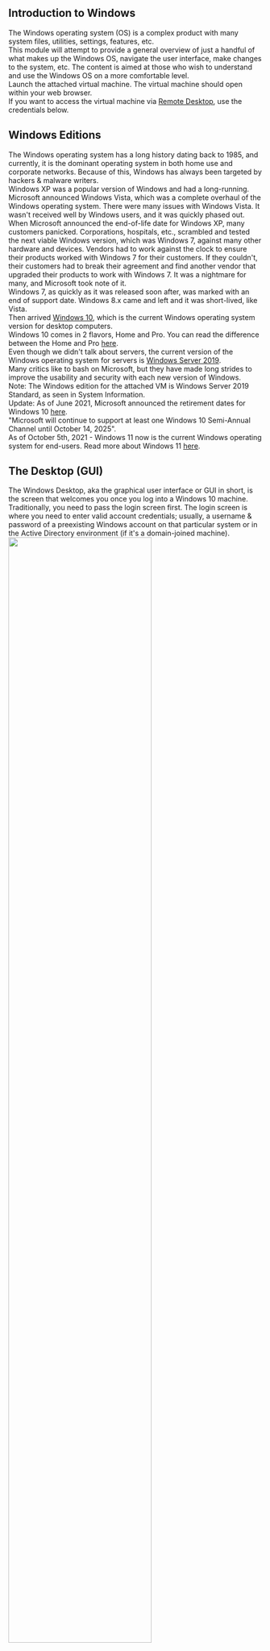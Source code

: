 ## Introduction to Windows
The Windows operating system (OS) is a complex product with many system files, utilities, settings, features, etc.  
This module will attempt to provide a general overview of just a handful of what makes up the Windows OS, navigate the user interface, make changes to the system, etc. The content is aimed at those who wish to understand and use the Windows OS on a more comfortable level.  
Launch the attached virtual machine. The virtual machine should open within your web browser.  
If you want to access the virtual machine via [Remote Desktop](https://www.cyberark.com/resources/threat-research-blog/explain-like-i-m-5-remote-desktop-protocol-rdp), use the credentials below.


## Windows Editions
The Windows operating system has a long history dating back to 1985, and currently, it is the dominant operating system in both home use and corporate networks. Because of this, Windows has always been targeted by hackers & malware writers.  
Windows XP was a popular version of Windows and had a long-running. Microsoft announced Windows Vista, which was a complete overhaul of the Windows operating system. There were many issues with Windows Vista. It wasn't received well by Windows users, and it was quickly phased out.  
When Microsoft announced the end-of-life date for Windows XP, many customers panicked. Corporations, hospitals, etc., scrambled and tested the next viable Windows version, which was Windows 7, against many other hardware and devices. Vendors had to work against the clock to ensure their products worked with Windows 7 for their customers. If they couldn't, their customers had to break their agreement and find another vendor that upgraded their products to work with Windows 7. It was a nightmare for many, and Microsoft took note of it.  
Windows 7, as quickly as it was released soon after, was marked with an end of support date. Windows 8.x came and left and it was short-lived, like Vista.  
Then arrived [Windows 10](https://www.microsoft.com/en-us/windows/features?activetab=NewPopular), which is the current Windows operating system version for desktop computers.  
Windows 10 comes in 2 flavors, Home and Pro. You can read the difference between the Home and Pro [here](https://www.microsoft.com/en-us/windows/compare-windows-10-home-vs-pro).  
Even though we didn't talk about servers, the current version of the Windows operating system for servers is [Windows Server 2019](https://www.microsoft.com/en-us/windows-server).  
Many critics like to bash on Microsoft, but they have made long strides to improve the usability and security with each new version of Windows.  
Note: The Windows edition for the attached VM is Windows Server 2019 Standard, as seen in System Information.  
Update: As of June 2021, Microsoft announced the retirement dates for Windows 10 [here](https://docs.microsoft.com/en-us/lifecycle/products/windows-10-home-and-pro?ranMID=24542&ranEAID=kXQk6*ivFEQ&ranSiteID=kXQk6.ivFEQ-M28j3qbUhtM2JFCT2wmhOA&epi=kXQk6.ivFEQ-M28j3qbUhtM2JFCT2wmhOA&irgwc=1&OCID=AID2000142_aff_7593_1243925&tduid=%28ir__uszrgcddyskfqz3fkk0sohz3wv2xuurc01kgzkod00%29%287593%29%281243925%29%28kXQk6.ivFEQ-M28j3qbUhtM2JFCT2wmhOA%29%28%29&irclickid=_uszrgcddyskfqz3fkk0sohz3wv2xuurc01kgzkod00&ranMID=24542&ranEAID=kXQk6*ivFEQ&ranSiteID=kXQk6.ivFEQ-4cKUPfbv9lM_IR2EX7K_hw&epi=kXQk6.ivFEQ-4cKUPfbv9lM_IR2EX7K_hw&irgwc=1&OCID=AID2000142_aff_7593_1243925&tduid=%28ir__feexvhocigkfqna9kk0sohznb32xutanagupypus00%29%287593%29%281243925%29%28kXQk6.ivFEQ-4cKUPfbv9lM_IR2EX7K_hw%29%28%29&irclickid=_feexvhocigkfqna9kk0sohznb32xutanagupypus00).  
"Microsoft will continue to support at least one Windows 10 Semi-Annual Channel until October 14, 2025".  
As of October 5th, 2021 - Windows 11 now is the current Windows operating system for end-users. Read more about Windows 11 [here](https://www.microsoft.com/en-us/windows?wa=wsignin1.0).


## The Desktop (GUI)
The Windows Desktop, aka the graphical user interface or GUI in short, is the screen that welcomes you once you log into a Windows 10 machine.  
Traditionally, you need to pass the login screen first. The login screen is where you need to enter valid account credentials; usually, a username & password of a preexisting Windows account on that particular system or in the Active Directory environment (if it's a domain-joined machine).  
<img src="https://github.com/mylovemyon/TryHackMe_Images/blob/main/Images/Windows%20Fundamentals%201_1.png" width="75%" height="75%">  
The above screenshot is an example of a typical Windows Desktop. Each component that makes up the GUI is explained briefly below.
1. The Desktop
2. Start Menu
3. Search Box (Cortana)
4. Task View
5. Taskbar
6. Toolbars
7. Notification Area

### The Desktop
The desktop is where you will have shortcuts to programs, folders, files, etc. These icons will either be well organized in folders sorted alphabetically or scattered randomly with no specific organization on the desktop. In either case, these items are typically placed on the desktop for quick access.  
The look and feel of the desktop can be changed to suit your liking. By right-clicking anywhere on the desktop, a context menu will appear. This menu will allow you to change the sizes of the desktop icons, specify how you want to arrange them, copy/paste items to the desktop, and create new items, such as a folder, shortcut, or text document.  
<img src="https://github.com/mylovemyon/TryHackMe_Images/blob/main/Images/Windows%20Fundamentals%201_2.png" width="25%" height="25%">  
Under Display settings, you can make changes to the screen's resolution and orientation. In case you have multiple computer screens, you can make configurations to the multi-screen setup here.  
<img src="https://github.com/mylovemyon/TryHackMe_Images/blob/main/Images/Windows%20Fundamentals%201_3.png" width="25%" height="25%">  
Note: In a Remote Desktop session, some of the display settings will be disabled.   
<img src="https://github.com/mylovemyon/TryHackMe_Images/blob/main/Images/Windows%20Fundamentals%201_4.png" width="50%" height="50%">  
You can also change the wallpaper by selecting Personalize.  
<img src="https://github.com/mylovemyon/TryHackMe_Images/blob/main/Images/Windows%20Fundamentals%201_5.png" width="25%" height="25%">  
Under Personalize, you can change the background image to the Desktop, change fonts, themes, color scheme, etc.  
<img src="https://github.com/mylovemyon/TryHackMe_Images/blob/main/Images/Windows%20Fundamentals%201_6.png" width="50%" height="50%">

### The Start Menu
In previous versions of Windows, the word Start was visible at the bottom left corner of the desktop GUI. In modern versions of Windows, such as Windows 10, the word 'Start' doesn't appear anymore, but rather a Windows Logo is shown instead. Even though the look of the Start Menu has changed, its overall purpose is the same.  
The Start Menu provides access to all the apps/programs, files, utility tools, etc., that are most useful.  
Clicking on the Windows logo, the Start Menu will open. The Start Menu is broken up into sections. See below.  
<img src="https://github.com/mylovemyon/TryHackMe_Images/blob/main/Images/Windows%20Fundamentals%201_7.png" width="50%" height="50%">  
1.This section of the Start Menu provides quick shortcuts to actions that you can perform with your account or login session, such as making changes to your user account, lock your screen, or signing out of your account. Other shortcuts specific to your account are your Documents (document icon) folder and Pictures folder (pictures icon). Lastly, the gear/cog icon will take you to the Settings screen, and the power icon will allow you to Disconnect from a Remote Desktop session, shut down the computer, or restart the computer.  
In the below image, you can see what each of the icons represents. To expand this section, click on the icon that resembles a hamburger at the top.  
<img src="https://github.com/mylovemyon/TryHackMe_Images/blob/main/Images/Windows%20Fundamentals%201_8.png" width="10%" height="10%">  
2.This section will show all Recently added apps/programs at the top and all the installed apps/programs (that are configured to appear in the Start Menu). In this section, you'll also see the apps/programs will be listed in alphabetical order. Each letter will have its own section. See below.  
<img src="https://github.com/mylovemyon/TryHackMe_Images/blob/main/Images/Windows%20Fundamentals%201_9.png" width="25%" height="25%">  
In the above image, the first box is where the recently added apps/programs will appear. The second box is where all the installed apps/programs will appear.  
Note: In your VM, Google Chrome will not show up as a Recently Added program anymore.  
If you have a LONG list of installed apps/programs, you can jump to a particular section in the list by clicking on the letter headings to launch an alphabet grid. See below.  
<img src="https://github.com/mylovemyon/TryHackMe_Images/blob/main/Images/Windows%20Fundamentals%201_10.png" width="15%" height="15%">  
Note: The white letters match the letter headings.   
3.The right side of the Start Menu is where you will find icons for specific apps/programs or utilities. These icons are known as tiles. Some tiles are added to this section by default. If you right-click any of the tiles, you guessed it; a menu will appear to allow you to perform more actions on the selected tile; such as resizing the tile, unpinning from Start Menu, view its Properties, etc. See below.  
<img src="https://github.com/mylovemyon/TryHackMe_Images/blob/main/Images/Windows%20Fundamentals%201_11.png" width="25%" height="25%">  
Apps/programs can be added to this Start Menu section by right-clicking the app/program and selecting Pin to Start. See below.  
<img src="https://github.com/mylovemyon/TryHackMe_Images/blob/main/Images/Windows%20Fundamentals%201_12.png" width="25%" height="25%">  
<img src="https://github.com/mylovemyon/TryHackMe_Images/blob/main/Images/Windows%20Fundamentals%201_13.png" width="25%" height="25%">  

### The Taskbar
Some of the components are enabled and visible by default. The Toolbar (6), for example, was enabled for demonstration purposes.  
If you're like me and want to disable some of these components, you can right-click on Taskbar to bring up a context menu that will allow you to make changes.  
<img src="https://github.com/mylovemyon/TryHackMe_Images/blob/main/Images/Windows%20Fundamentals%201_14.png" width="25%" height="25%">  
Any apps/programs, folders, files, etc., that you open/start will appear in the taskbar.  
<img src="https://github.com/mylovemyon/TryHackMe_Images/blob/main/Images/Windows%20Fundamentals%201_15.png" width="50%" height="50%">  
Hovering over the icon will provide a preview thumbnail, along with a tooltip. This  tooltip is handy if you have many apps/programs open, such as Google Chrome, and you wish to find which instance of Google Chrome is the one you need to bring in to focus.  
When you close any of these items, they will disappear from the taskbar (unless you explicitly pinned it to the taskbar).  

### The Notification Area
The Notification Area, which is typically located at the bottom right of the Windows screen, is where the date and time are displayed. Other icons possibly visible in this area is the volume icon, network/wireless icon, to name a few. Icons can be either added or removed from the Notification Area in Taskbar settings.  
<img src="https://github.com/mylovemyon/TryHackMe_Images/blob/main/Images/Windows%20Fundamentals%201_16.png" width="25%" height="25%">  
From there, scroll down to the Notification Area section to make changes.  
<img src="https://github.com/mylovemyon/TryHackMe_Images/blob/main/Images/Windows%20Fundamentals%201_17.png" width="25%" height="25%">  
Here are Microsoft's brief documents for the [Start Menu](https://support.microsoft.com/en-us/windows/see-what-s-on-the-start-menu-a8ccb400-ad49-962b-d2b1-93f453785a13) and  [Notification Area](https://support.microsoft.com/en-us/windows/customize-the-taskbar-notification-area-e159e8d2-9ac5-b2bd-61c5-bb63c1d437c3#WindowsVersion=Windows_10).  
Tip: You can right-click any folder, file, app/program, or icon to view more information or perform other actions on the clicked item. 


## The File System
The file system used in modern versions of Windows is the New Technology File System or simply [NTFS](https://docs.microsoft.com/en-us/windows-server/storage/file-server/ntfs-overview).  
Before NTFS, there was FAT16/FAT32 (File Allocation Table) and HPFS (High Performance File System).  
You still see FAT partitions in use today. For example, you typically see FAT partitions in USB devices, MicroSD cards, etc. but traditionally not on personal Windows computers/laptops or Windows servers.  
NTFS is known as a journaling file system. In case of a failure, the file system can automatically repair the folders/files on disk using information stored in a log file. This function is not possible with FAT.  
NTFS addresses many of the limitations of the previous file systems; such as:
- Supports files larger than 4GB
- Set specific permissions on folders and files
- Folder and file compression
- Encryption ([Encryption File](https://docs.microsoft.com/en-us/windows/win32/fileio/file-encryption) System or EFS)

If you're running Windows, what is the file system your Windows installation is using? You can check the Properties (right-click) of the drive your operating system is installed on, typically the C drive (C:\).  
<img src="https://github.com/mylovemyon/TryHackMe_Images/blob/main/Images/Windows%20Fundamentals%201_18.gif" width="50%" height="50%">  
You can read Microsoft's official documentation on FAT, HPFS, and NTFS [here](https://docs.microsoft.com/en-us/troubleshoot/windows-client/backup-and-storage/fat-hpfs-and-ntfs-file-systems).  
Let's speak briefly on some features that are specific to NTFS.  
On NTFS volumes, you can set permissions that grant or deny access to files and folders.  
The permissions are:
- Full control
- Modify
- Read & Execute
- List folder contents
- Read
- Write

The below image lists the meaning of each permission on how it applies to a file and a folder. (credit [Microsoft](https://docs.microsoft.com/en-us/previous-versions/windows/it-pro/windows-2000-server/bb727008(v=technet.10)?redirectedfrom=MSDN))  
<img src="https://github.com/mylovemyon/TryHackMe_Images/blob/main/Images/Windows%20Fundamentals%201_19.png" width="50%" height="50%">  
How can you view the permissions for a file or folder?
- Right-click the file or folder you want to check for permissions.
- From the context menu, select Properties.
- Within Properties, click on the Security tab.
- In the Group or user names list, select the user, computer, or group whose permissions you want to view.

In the below image, you can see the permissions for the Users group for the Windows folder.  
<img src="https://github.com/mylovemyon/TryHackMe_Images/blob/main/Images/Windows%20Fundamentals%201_20.png" width="50%" height="50%">  
Refer to the Microsoft documentation to get a better understanding of the NTFS permissions for Special Permissions.  
Another feature of NTFS is Alternate Data Streams (ADS).  
Alternate Data Streams (ADS) is a file attribute specific to Windows NTFS (New Technology File System).  
Every file has at least one data stream ($DATA), and ADS allows files to contain more than one stream of data. Natively [Window Explorer](https://support.microsoft.com/en-us/windows/what-s-changed-in-file-explorer-ef370130-1cca-9dc5-e0df-2f7416fe1cb1) doesn't display ADS to the user. There are 3rd party executables that can be used to view this data, but [Powershell](https://docs.microsoft.com/en-us/powershell/scripting/overview?view=powershell-7.1) gives you the ability to view ADS for files.  
From a security perspective, malware writers have used ADS to hide data.  
Not all its uses are malicious. For example, when you download a file from the Internet, there are identifiers written to ADS to identify that the file was downloaded from the Internet.  
To learn more about ADS, refer to the following link from MalwareBytes [here](https://blog.malwarebytes.com/101/2015/07/introduction-to-alternate-data-streams/). 


## The Windows\System32 Folders
The Windows folder (C:\Windows) is traditionally known as the folder which contains the Windows operating system.  
The folder doesn't have to reside in the C drive necessarily. It can reside in any other drive and technically can reside in a different folder.  
This is where environment variables, more specifically system environment variables, come into play. Even though not discussed yet, the system  environment variable for the Windows directory is `%windir%`.  
Per [Microsoft](https://docs.microsoft.com/en-us/powershell/module/microsoft.powershell.core/about/about_environment_variables?view=powershell-7.1), "Environment variables store information about the operating system environment. This information includes details such as the operating system path, the number of processors used by the operating system, and the location of temporary folders".  
There are many folders within the 'Windows' folder. See below.  
<img src="https://github.com/mylovemyon/TryHackMe_Images/blob/main/Images/Windows%20Fundamentals%201_21.png" width="50%" height="50%">  
One of the many folders is System32.  
<img src="https://github.com/mylovemyon/TryHackMe_Images/blob/main/Images/Windows%20Fundamentals%201_22.png" width="50%" height="50%">  
The System32 folder holds the important files that are critical for the operating system.  
You should proceed with extreme caution when interacting with this folder. Accidentally deleting any files or folders within System32 can render the Windows OS inoperational. Read more about this action [here](https://www.howtogeek.com/346997/what-is-the-system32-directory-and-why-you-shouldnt-delete-it/).  
Note: Many of the tools that will be covered in the Windows Fundamentals series reside within the System32 folder.


## User Accounts, Profiles, and Permissions
User accounts can be one of two types on a typical local Windows system: Administrator & Standard User.  
The user account type will determine what actions the user can perform on that specific Windows system.
- An Administrator can make changes to the system: add users, delete users, modify groups, modify settings on the system, etc.
- A Standard User can only make changes to folders/files attributed to the user & can't perform system-level changes, such as install programs.

You are currently logged in as an Administrator. There are several ways to determine which user accounts exist on the system.  
One way is to click the Start Menu and type Other User. A shortcut to System Settings > Other users should appear.  
<img src="https://github.com/mylovemyon/TryHackMe_Images/blob/main/Images/Windows%20Fundamentals%201_23.png" width="25%" height="25%">  
If you click on it, a Settings window should now appear. See below.  
<img src="https://github.com/mylovemyon/TryHackMe_Images/blob/main/Images/Windows%20Fundamentals%201_24.png" width="25%" height="25%">  
Since you're the Administrator, you see an option to Add someone else to this PC.  
Note: A Standard User will not see this option.  
Click on the local user account. More options should appear: Change account type and Remove.  
<img src="https://github.com/mylovemyon/TryHackMe_Images/blob/main/Images/Windows%20Fundamentals%201_25.png" width="25%" height="25%">  
Click on Change account type. The value in the drop-down box (or the highlighted value if you click the drop-down) is the current account type.  
<img src="https://github.com/mylovemyon/TryHackMe_Images/blob/main/Images/Windows%20Fundamentals%201_26.png" width="25%" height="25%">  
When a user account is created, a profile is created for the user. The location for each user profile folder will fall under is C:\Users.  
For example, the user profile folder for the user account Max will be C:\Users\Max.  
The creation of the user's profile is done upon initial login. When a new user account logs in to a local system for the first time, they'll see several messages on the login screen. One of the messages, User Profile Service, sits on the login screen for a while, which is at work creating the user profile. See below.  
<img src="https://github.com/mylovemyon/TryHackMe_Images/blob/main/Images/Windows%20Fundamentals%201_27.png" width="25%" height="25%">  
Once logged in, the user will see a dialog box similar to the one below (again), indicating that the profile is in creation.  
<img src="https://github.com/mylovemyon/TryHackMe_Images/blob/main/Images/Windows%20Fundamentals%201_28.png" width="25%" height="25%">  
Each user profile will have the same folders; a few of them are:
- Desktop
- Documents
- Downloads
- Music
- Pictures

Another way to access this information, and then some, is using Local User and Group Management.  
Right-click on the Start Menu and click Run. Type `lusrmgr.msc`. See below  
<img src="https://github.com/mylovemyon/TryHackMe_Images/blob/main/Images/Windows%20Fundamentals%201_29.gif" width="50%" height="50%">  
Note: The Run Dialog Box allows us to open items quickly.  
Back to lusrmgr, you should see two folders: Users and Groups.  
If you click on Groups, you see all the names of the local groups along with a brief description for each group.  
Each group has permissions set to it, and users are assigned/added to groups by the Administrator. When a user is assigned to a group, the user inherits the permissions of that group. A user can be assigned to multiple groups.  
Note: If you click on Add someone else to this PC from Other users, it will open Local Users and Management. 


## User Account Control
